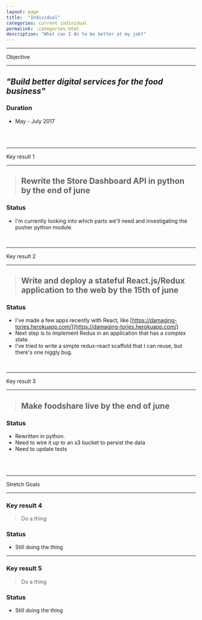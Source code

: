 ```yaml
---
layout: page
title:  "Individual"
categories: current individual
permalink: :categories.html
description: "What can I do to be better at my job?"
---
```



---

Objective

---

## *"Build better digital services for the food business"*


### Duration
* May - July 2017


<br><br>


---

Key result 1

---

> ## Rewrite the Store Dashboard API in python by **the end of june**

### Status

* I'm currently looking into which parts we'll need and investigating the pusher python module.

<br>

---

Key result 2

---

> ## Write and deploy a stateful React.js/Redux application to the web by **the 15th of june**

### Status

* I've made a few apps recently with React, like [https://damaging-tories.herokuapp.com/](https://damaging-tories.herokuapp.com/)
* Next step is to implement Redux in an application that has a complex state.
* I've tried to write a simple redux-react scaffold that I can reuse, but there's one niggly bug.

<br>

---

Key result 3

---

> ## Make foodshare live by the **end of june**

### Status

* Rewritten in python.
* Need to wire it up to an s3 bucket to persist the data
* Need to update tests


<br><br>

---
Stretch Goals

---
### Key result 4

> Do a thing

### Status

* Still doing the thing

---
### Key result 5

> Do a thing

### Status

* Still doing the thing
